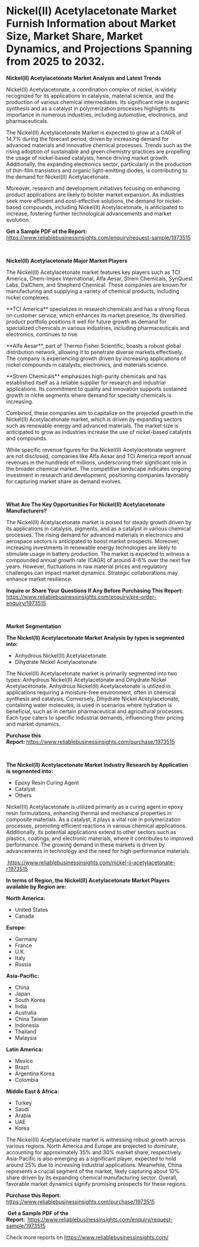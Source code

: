 <p><h1>Nickel(II) Acetylacetonate Market Furnish Information about Market Size, Market Share, Market Dynamics, and Projections Spanning from 2025 to 2032.</h1></p><p><strong>Nickel(II) Acetylacetonate Market Analysis and Latest Trends</strong></p>
<p><p>Nickel(II) Acetylacetonate, a coordination complex of nickel, is widely recognized for its applications in catalysis, material science, and the production of various chemical intermediates. Its significant role in organic synthesis and as a catalyst in polymerization processes highlights its importance in numerous industries, including automotive, electronics, and pharmaceuticals. </p><p>The Nickel(II) Acetylacetonate Market is expected to grow at a CAGR of 14.7% during the forecast period, driven by increasing demand for advanced materials and innovative chemical processes. Trends such as the rising adoption of sustainable and green chemistry practices are propelling the usage of nickel-based catalysts, hence driving market growth. Additionally, the expanding electronics sector, particularly in the production of thin-film transistors and organic light-emitting diodes, is contributing to the demand for Nickel(II) Acetylacetonate. </p><p>Moreover, research and development initiatives focusing on enhancing product applications are likely to bolster market expansion. As industries seek more efficient and cost-effective solutions, the demand for nickel-based compounds, including Nickel(II) Acetylacetonate, is anticipated to increase, fostering further technological advancements and market evolution.</p></p>
<p><strong>Get a Sample PDF of the Report:&nbsp;</strong> <a href="https://www.reliablebusinessinsights.com/enquiry/request-sample/1973515?utm_campaign=3080&utm_medium=2&utm_source=Github&utm_content=ia&utm_term=03042025&utm_id=nickelii-acetylacetonate">https://www.reliablebusinessinsights.com/enquiry/request-sample/1973515</a></p>
<p>&nbsp;</p>
<p><strong>Nickel(II) Acetylacetonate Major Market Players</strong></p>
<p><p>The Nickel(II) Acetylacetonate market features key players such as TCI America, Chem-Impex International, Alfa Aesar, Strem Chemicals, SynQuest Labs, DalChem, and Shepherd Chemical. These companies are known for manufacturing and supplying a variety of chemical products, including nickel complexes.</p><p>**TCI America** specializes in research chemicals and has a strong focus on customer service, which enhances its market presence. Its diversified product portfolio positions it well for future growth as demand for specialized chemicals in various industries, including pharmaceuticals and electronics, continues to rise.</p><p>**Alfa Aesar**, part of Thermo Fisher Scientific, boasts a robust global distribution network, allowing it to penetrate diverse markets effectively. The company is experiencing growth driven by increasing applications of nickel compounds in catalysts, electronics, and materials science.</p><p>**Strem Chemicals** emphasizes high-purity chemicals and has established itself as a reliable supplier for research and industrial applications. Its commitment to quality and innovation supports sustained growth in niche segments where demand for specialty chemicals is increasing.</p><p>Combined, these companies aim to capitalize on the projected growth in the Nickel(II) Acetylacetonate market, which is driven by expanding sectors such as renewable energy and advanced materials. The market size is anticipated to grow as industries increase the use of nickel-based catalysts and compounds.</p><p>While specific revenue figures for the Nickel(II) Acetylacetonate segment are not disclosed, companies like Alfa Aesar and TCI America report annual revenues in the hundreds of millions, underscoring their significant role in the broader chemical market. The competitive landscape indicates ongoing investment in research and development, positioning companies favorably for capturing market share as demand evolves.</p></p>
<p>&nbsp;</p>
<p><strong>What Are The Key Opportunities For Nickel(II) Acetylacetonate Manufacturers?</strong></p>
<p><p>The Nickel(II) Acetylacetonate market is poised for steady growth driven by its applications in catalysis, pigments, and as a catalyst in various chemical processes. The rising demand for advanced materials in electronics and aerospace sectors is anticipated to boost market prospects. Moreover, increasing investments in renewable energy technologies are likely to stimulate usage in battery production. The market is expected to witness a compounded annual growth rate (CAGR) of around 4-6% over the next five years. However, fluctuations in raw material prices and regulatory challenges can impact market dynamics. Strategic collaborations may enhance market resilience.</p></p>
<p><strong>Inquire or Share Your Questions If Any Before Purchasing This Report:</strong> <a href="https://www.reliablebusinessinsights.com/enquiry/pre-order-enquiry/1973515?utm_campaign=3080&utm_medium=2&utm_source=Github&utm_content=ia&utm_term=03042025&utm_id=nickelii-acetylacetonate">https://www.reliablebusinessinsights.com/enquiry/pre-order-enquiry/1973515</a></p>
<p>&nbsp;</p>
<p><strong>Market Segmentation</strong></p>
<p><strong>The Nickel(II) Acetylacetonate Market Analysis by types is segmented into:</strong></p>
<p><ul><li>Anhydrous Nickel(II) Acetylacetonate</li><li>Dihydrate Nickel Acetylacetonate</li></ul></p>
<p><p>The Nickel(II) Acetylacetonate market is primarily segmented into two types: Anhydrous Nickel(II) Acetylacetonate and Dihydrate Nickel Acetylacetonate. Anhydrous Nickel(II) Acetylacetonate is utilized in applications requiring a moisture-free environment, often in chemical synthesis and catalysis. Conversely, Dihydrate Nickel Acetylacetonate, containing water molecules, is used in scenarios where hydration is beneficial, such as in certain pharmaceutical and agricultural processes. Each type caters to specific industrial demands, influencing their pricing and market dynamics.</p></p>
<p><strong>Purchase this Report:&nbsp;</strong><a href="https://www.reliablebusinessinsights.com/purchase/1973515?utm_campaign=3080&utm_medium=2&utm_source=Github&utm_content=ia&utm_term=03042025&utm_id=nickelii-acetylacetonate">https://www.reliablebusinessinsights.com/purchase/1973515</a></p>
<p>&nbsp;</p>
<p><strong>The Nickel(II) Acetylacetonate Market Industry Research by Application is segmented into:</strong></p>
<p><ul><li>Epoxy Resin Curing Agent</li><li>Catalyst</li><li>Others</li></ul></p>
<p><p>Nickel(II) Acetylacetonate is utilized primarily as a curing agent in epoxy resin formulations, enhancing thermal and mechanical properties in composite materials. As a catalyst, it plays a vital role in polymerization processes, promoting efficient reactions in various chemical applications. Additionally, its potential applications extend to other sectors such as plastics, coatings, and electronic materials, where it contributes to improved performance. The growing demand in these markets is driven by advancements in technology and the need for high-performance materials.</p></p>
<p><a href="https://www.reliablebusinessinsights.com/nickel-ii-acetylacetonate-r1973515?utm_campaign=3080&utm_medium=2&utm_source=Github&utm_content=ia&utm_term=03042025&utm_id=nickelii-acetylacetonate">&nbsp;https://www.reliablebusinessinsights.com/nickel-ii-acetylacetonate-r1973515</a></p>
<p><strong>In terms of Region, the Nickel(II) Acetylacetonate Market Players available by Region are:</strong></p>
<p>
    <p> <strong> North America: </strong>
        <ul>
            <li>United States</li>
            <li>Canada</li>
        </ul>
        </p> 
    <p> <strong> Europe: </strong>
        <ul>
            <li>Germany</li>
            <li>France</li>
            <li>U.K.</li>
            <li>Italy</li>
            <li>Russia</li>
        </ul>
        </p> 
    <p> <strong> Asia-Pacific: </strong>
        <ul>
            <li>China</li>
            <li>Japan</li>
            <li>South Korea</li>
            <li>India</li>
            <li>Australia</li>
            <li>China Taiwan</li>
            <li>Indonesia</li>
            <li>Thailand</li>
            <li>Malaysia</li>
        </ul>
        </p> 
    <p> <strong> Latin America: </strong>
        <ul>
            <li>Mexico</li>
            <li>Brazil</li>
            <li>Argentina Korea</li>
            <li>Colombia</li>
        </ul>
        </p> 
    <p> <strong> Middle East & Africa: </strong>
        <ul>
            <li>Turkey</li>
            <li>Saudi</li>
            <li>Arabia</li>
            <li>UAE</li>
            <li>Korea</li>
        </ul>
    </p>
    </p>
<p><p>The Nickel(II) Acetylacetonate market is witnessing robust growth across various regions. North America and Europe are projected to dominate, accounting for approximately 35% and 30% market share, respectively. Asia-Pacific is also emerging as a significant player, expected to hold around 25% due to increasing industrial applications. Meanwhile, China represents a crucial segment of the market, likely capturing about 10% share driven by its expanding chemical manufacturing sector. Overall, favorable market dynamics signify promising prospects for these regions.</p></p>
<p><strong>Purchase this Report: </strong><a href="https://www.reliablebusinessinsights.com/purchase/1973515?utm_campaign=3080&utm_medium=2&utm_source=Github&utm_content=ia&utm_term=03042025&utm_id=nickelii-acetylacetonate">https://www.reliablebusinessinsights.com/purchase/1973515</a></p>
<p>&nbsp;<strong>Get a Sample PDF of the Report:&nbsp;&nbsp;</strong><a href="https://www.reliablebusinessinsights.com/enquiry/request-sample/1973515?utm_campaign=3080&utm_medium=2&utm_source=Github&utm_content=ia&utm_term=03042025&utm_id=nickelii-acetylacetonate">https://www.reliablebusinessinsights.com/enquiry/request-sample/1973515</a></p>
<p><strong></strong></p>
<p>Check more reports on <a href="https://www.reliablebusinessinsights.com/?utm_campaign=3080&utm_medium=2&utm_source=Github&utm_content=ia&utm_term=03042025&utm_id=nickelii-acetylacetonate">https://www.reliablebusinessinsights.com/</a></p>